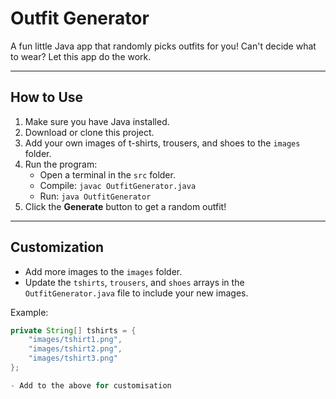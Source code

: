 # Outfit Generator

A fun little Java app that randomly picks outfits for you! Can't decide what to wear? Let this app do the work.

---

## How to Use

1. Make sure you have Java installed.
2. Download or clone this project.
3. Add your own images of t-shirts, trousers, and shoes to the `images` folder.
4. Run the program:
   - Open a terminal in the `src` folder.
   - Compile: `javac OutfitGenerator.java`
   - Run: `java OutfitGenerator`
5. Click the **Generate** button to get a random outfit!

---

## Customization

- Add more images to the `images` folder.
- Update the `tshirts`, `trousers`, and `shoes` arrays in the `OutfitGenerator.java` file to include your new images.

Example:

```java
private String[] tshirts = {
    "images/tshirt1.png",
    "images/tshirt2.png",
    "images/tshirt3.png"
};

- Add to the above for customisation 